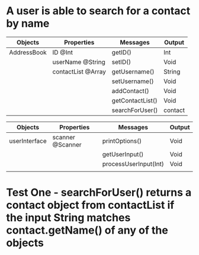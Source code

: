 # A user is able to search for a contact by name

| Objects     | Properties         | Messages         | Output  |
|-------------|--------------------|------------------|---------|
| AddressBook | ID @Int            | getID()          | Int     |
|             | userName @String   | setID()          | Void    |
|             | contactList @Array | getUsername()    | String  |
|             |                    | setUsername()    | Void    |
|             |                    | addContact()     | Void    |
|             |                    | getContactList() | Void    |
|             |                    | searchForUser()  | contact |

| Objects       | Properties       | Messages              | Output |
|---------------|------------------|-----------------------|--------|
| userInterface | scanner @Scanner | printOptions()        | Void   |
|               |                  | getUserInput()        | Void   |
|               |                  | processUserInput(Int) | Void   | 
|               |                  |                       |        |

# Test One - searchForUser() returns a contact object from contactList if the input String matches contact.getName() of any of the objects
